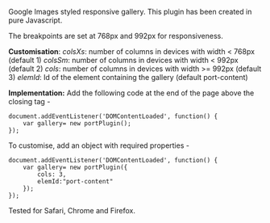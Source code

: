 Google Images styled responsive gallery. This plugin has been created in pure Javascript. 

The breakpoints are set at 768px and 992px for responsiveness.

**Customisation**:
*colsXs*: number of columns in devices with width < 768px  (default 1)
*colsSm*: number of columns in devices with width < 992px  (default 2)
*cols*: number of columns in devices with width >= 992px   (default 3)
*elemId*: Id of the element containing the gallery (default port-content)

**Implementation:**
Add the following code at the end of the page above the closing </body> tag - 
```
document.addEventListener('DOMContentLoaded', function() {
    var gallery= new portPlugin();
});
```
To customise, add an object with required properties -
```
document.addEventListener('DOMContentLoaded', function() {
    var gallery= new portPlugin({
        cols: 3,
        elemId:"port-content"
    });
});
```

Tested for Safari, Chrome and Firefox.